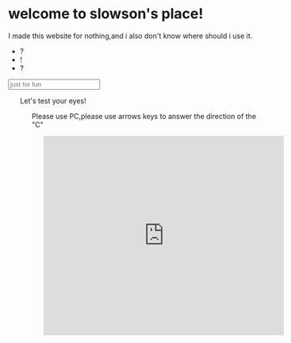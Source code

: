 # welcome to slowson's place!
I made this website for nothing,and i also don't know where should i use it.
<say>
  <ul>
  <li>?</li>
  <li>!</li>
  <li>?</li>
</ul>
  <input placeholder="just for fun">
  <ul>
  Let's test your eyes!
  <ul>
  Please use PC,please use arrows keys to answer the direction of the "C"
  <ul>
  <iframe src="https://scratch.mit.edu/projects/552343423/embed" allowtransparency="true" width="485" height="402" frameborder="0" scrolling="no" allowfullscreen></iframe>
